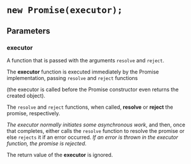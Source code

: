 # `new Promise(executor);`

## Parameters

### executor

A function that is passed with the arguments `resolve` and `reject`. 

The **executor** function is executed immediately by the Promise implementation, 
passing `resolve` and `reject` functions 

(the executor is called before the Promise constructor even returns the created object). 

The `resolve` and `reject` functions, when called, **resolve** or **reject** the promise, respectively. 

_The executor normally initiates some asynchronous work_, and then, once that completes, either calls the `resolve` function to resolve the promise or else `rejects` it if an error occurred. 
_If an error is thrown in the executor function, the promise is rejected_. 

The return value of the **executor** is ignored.
